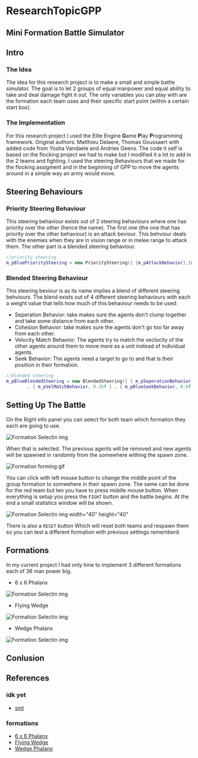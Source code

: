 # ResearchTopicGPP


## Mini Formation Battle Simulator

## Intro

### The Idea
The idea for this research project is to make a small and simple battle simulator. The goal is to let 2 groups of equal manpower and equal ability to take and deal damage fight it out.
The only variables you can play with are the formation each team uses and their specific start point (within a certain start box). 

### The Implementation
For this research project I used the Elite Engine **G**ame **P**lay **P**rogramming framework. Original authors: Matthieu Delaere, Thomas Goussaert with added code from Yosha Vandaele and Andries Geens. The code it self is based on the flocking project we had to make but I modified it a lot to add in the 2 teams and fighting. I used the steering Behaviours that we made for the flocking assigment and in the beginning of GPP to move the agents around in a simple way an army would move.

## Steering Behaviours
### Priority Steering Behaviour
This steering behaviour exists out of 2 steering behaviours where one has priority over the other (hence the name). The first one (the one that has priority over the other behaviour) is an attack beviour. This behviour deals with the enemies when they are in vision range or in melee range to attack them. The other part is a blended steering behaviour. 
```cpp
//priority steering
m_pBluePrioritySteering = new PrioritySteering({ {m_pAttackBehavior},{m_pBlueBlendedSteering} });
```

### Blended Steering Behaviour
This steering beviour is as its name implies a blend of different steering behviours. The blend exists out of 4 different steering behaviours with each a weight value that tells how much of this behaviour needs to be used:
 * Seperation Behavior: take makes sure the agents don't clump together and take some distance from each other. 
 * Cohesion Behavior: take makes sure the agents don't go too far away from each other. 
 * Velocity Match Behavior: The agents try to match the veclocity of the other agents around them to move more as a unit instead of individual agents. 
 * Seek Behavior: The agents need a target to go to and that is their position in their formation. 
```cpp
//blended steering
m_pBlueBlendedSteering = new BlendedSteering({ { m_pSeperationBehavior, 0.56f }, { m_pCohesionBehavior, 0.55f }
		, { m_pVelMatchBehavior, 0.35f } , { m_pBlueSeekBehavior, 0.9f } });//implicit vetor of weighted behavior
```

## Setting Up The Battle
On the Right info panel you can select for both team which formation they each are going to use.

![Formation Selectin img](https://github.com/GlennQuintyn/ResearchTopicGPP/blob/master/FormationSelection.PNG)

When that is selected. The previous agents will be removed and new agents will be spawned in randomly from the somewhere withing the spawn zone.

![Formation forming gif](https://github.com/GlennQuintyn/ResearchTopicGPP/blob/master/Formation.gif)

You can click with left mouse button to change the middle point of the group formation to somwehere in their spawn zone. The same can be done for the red team but ten you have to press middle mouse button.
When everything is setup you press the `FIGHT` button and the battle begins. At the end a small statistics window will be shown.

![Formation Selectin img](https://github.com/GlennQuintyn/ResearchTopicGPP/blob/master/BattleEndCard.PNG)
width="40" height="40"

There is also a `RESET` button Which will reset both teams and respawn them so you can test a different formation with previous settings rememberd.


## Formations
In my current project I had only time to implement 3 different formations each of 36 man power big.

* 6 x 6 Phalanx

![Formation Selectin img](https://github.com/GlennQuintyn/ResearchTopicGPP/blob/master/6x6%20Phalanx.PNG)

* Flying Wedge

![Formation Selectin img](https://github.com/GlennQuintyn/ResearchTopicGPP/blob/master/Flying%20Wedge.PNG)

* Wedge Phalanx

![Formation Selectin img](https://github.com/GlennQuintyn/ResearchTopicGPP/blob/master/Wedge%20Phalanx.PNG)

## Conlusion



## References

### idk yet
* [smt](https://www.wikiwand.com/simple/Phalanx_formation#:~:text=The%20phalanx%20formation%20is%20an,who%20often%20fought%20each%20other)

### formations
* [6 x 6 Phalanx](https://en.wikipedia.org/wiki/Phalanx)
* [Flying Wedge](https://en.wikipedia.org/wiki/Flying_wedge)
* [Wedge Phalanx](https://www.quora.com/Why-was-the-Macedonian-phalanx-so-effective-in-Alexanders-time-and-so-vulnerable-against-the-Romans)
